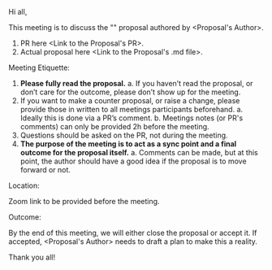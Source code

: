 Hi all,

This meeting is to discuss the "<Proposal Title>" proposal authored by <Proposal's Author>.

1.	PR here <Link to the Proposal's PR>.
2.	Actual proposal here <Link to the Proposal's .md file>.

Meeting Etiquette:

1.	**Please fully read the proposal.**
  a.	If you haven’t read the proposal, or don’t care for the outcome, please don’t show up for the meeting.
2.	If you want to make a counter proposal, or raise a change, please provide those in written to all meetings participants beforehand.
  a.	Ideally this is done via a PR’s comment.
  b.	Meetings notes (or PR's comments) can only be provided 2h before the meeting.
3.	Questions should be asked on the PR, not during the meeting.
4.	**The purpose of the meeting is to act as a sync point and a final outcome for the proposal itself.**
  a. Comments can be made, but at this point, the author should have a good idea if the proposal is to move forward or not.

Location:

Zoom link to be provided before the meeting.

Outcome:

By the end of this meeting, we will either close the proposal or accept it. If accepted, <Proposal's Author> needs to draft a plan to make this a reality. 

Thank you all!
